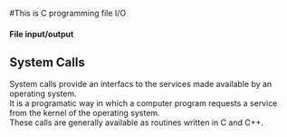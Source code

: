 #This is C programming file I/O

<h4>File input/output </h4>

<h2>System Calls</h2>
System calls provide an interfacs to the services made available by an operating system.</br>
It is a programatic way in which a computer program requests a service from the kernel of the operating system.</br>
These calls are generally available as routines written in C and C++.<br>